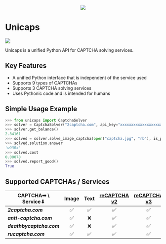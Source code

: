 <p align="center">
  <img src="https://i.imgur.com/8aQf6On.png" />
</p>

# Unicaps
[![](https://img.shields.io/badge/python-3.6%20%7C%203.7%20%7C%203.8%20-blue.svg)](https://www.python.org/downloads/release/python-3611/)

Unicaps is a unified Python API for CAPTCHA solving services.

## Key Features
 - A unified Python interface that is independent of the service used
 - Supports 9 types of CAPTCHAs
 - Supports 3 CAPTCHA solving services
 - Uses Pythonic code and is intended for humans
 
## Simple Usage Example
```python
>>> from unicaps import CaptchaSolver
>>> solver = CaptchaSolver("2captcha.com", api_key="xxxxxxxxxxxxxxxxxxxxxxxxxxxxxxxx")
>>> solver.get_balance()
2.84161
>>> solved = solver.solve_image_captcha(open("captcha.jpg", "rb"), is_phrase=False, is_case_sensitive=True)
>>> solved.solution.answer
'w93Bx'
>>> solved.cost
0.00078
>>> solved.report_good()
True
```

## Supported CAPTCHAs / Services
| CAPTCHA➡ \ Service⬇| Image | Text | [reCAPTCHA v2](https://developers.google.com/recaptcha/docs/display) | [reCAPTCHA v3](https://developers.google.com/recaptcha/docs/v3) | [FunCaptcha](https://funcaptcha.com/fc/api/nojs/?pkey=69A21A01-CC7B-B9C6-0F9A-E7FA06677FFC) | [KeyCAPTCHA](https://www.keycaptcha.com/) | [Geetest](https://www.geetest.com/en/demo) | [hCaptcha](https://www.hcaptcha.com/) | [Capy](https://www.capy.me/) |
| ------------- | :---: | :---:	| :---:	| :---:	| :---:	| :---:	| :---:	| :---:	| :---:	|
| ***2captcha.com*** 	| ✅ | ✅ | ✅ | ✅ | ✅ | ✅ | ✅ | ✅ | ✅ |
| ***anti-captcha.com*** 	| ✅ | ❌ | ✅ | ✅ | ✅ | ❌ | ✅ | ✅ | ❌ |
| ***deathbycaptcha.com*** 	| ✅ | ❌ | ✅ | ✅ | ✅ | ❌ | ❌ | ❌ | ❌ |
| ***rucaptcha.com*** 	| ✅ | ✅ | ✅ | ✅ | ✅ | ✅ | ✅ | ✅ | ✅ |
